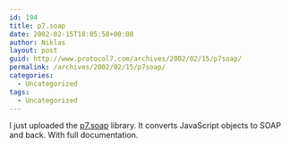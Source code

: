 ```yaml
---
id: 194
title: p7.soap
date: 2002-02-15T18:05:58+00:00
author: Niklas
layout: post
guid: http://www.protocol7.com/archives/2002/02/15/p7soap/
permalink: /archives/2002/02/15/p7soap/
categories:
  - Uncategorized
tags:
  - Uncategorized
---
```

<div class='microid-b1e008a9bb17cc11f832bd8a3ce6157dd53c4241'>
  <p>
    I just uploaded the <a href="http://www.protocol7.com/default.asp?x=projdoc/p7_soap">p7.soap</a> library. It converts JavaScript objects to SOAP and back. With full documentation.
  </p>
</div>